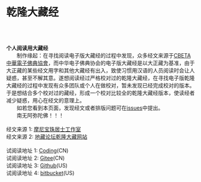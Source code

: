
# 乾隆大藏经

<br/>
<br/>

**个人阅读用大藏经**
<br/>
　　制作缘起：在寻找阅读电子版大藏经的过程中发现，众多经文来源于[CBETA 中華電子佛典協會](http://www.cbeta.org)，而中华电子佛典协会的电子版大藏经是以大正藏为基准，由于大正藏的某些经文用字和其他大藏经有出入，致使习惯用汉语的人员阅读时会让人疑惑，甚至不解其意。遂想阅读经过严格校对过的乾隆大藏经，在寻找电子版乾隆大藏经的过程中发现有众多团队或个人在做校对，暂未发现已经完成校对的版本。于是想结合多个校对过的藏经，形成一个校对比较全的乾隆大藏经版本，使读经者减少疑惑，用心在经文的意理上。
<br/>
　　如若您看到本页面，发现经文或者排版问题可在[issues](https://github.com/qldzj/qldzj/issues)中提出。
<br/>
　　南无阿弥陀佛！！！
<br/>
<br/>
经文来源 1: [摩尼宝珠居士工作室](http://www.qldzj.com)
<br/>
经文来源 2: [地藏论坛乾隆大藏网站](http://www.bskk.net)
<br/>
<br/>
试阅读地址 1: [Coding](https://qldzj.coding.me/qldzj)(CN)<br/>
试阅读地址 2: [Gitee](https://qldzj.gitee.io)(CN)<br/>
试阅读地址 3: [Github](https://git.io/qldzj)(US)<br/>
试阅读地址 4: [bitbucket](https://qldzj.bitbucket.io)(US)<br/>